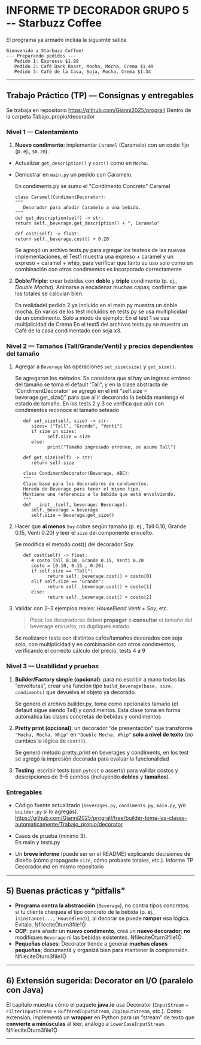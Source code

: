 # INFORME TP DECORADOR GRUPO 5 -- Starbuzz Coffee

El programa ya armado incluía la siguiente salida
```
Bienvenido a Starbuzz Coffee!
--- Preparando pedidos ---
   Pedido 1: Espresso $1.99
   Pedido 2: Café Dark Roast, Mocha, Mocha, Crema $1.49
   Pedido 3: Café de la Casa, Soja, Mocha, Crema $1.34
```

---
  
##  Trabajo Práctico (TP) — Consignas y entregables
  
   Se trabaja en repositorio https://github.com/Gianni2025/prograII
   Dentro de la carpeta Tabajo_propio/decorador

### Nivel 1 — Calentamiento     
1. **Nuevo condimento**: implementar `Caramel` (Caramelo) con un costo fijo (p. ej., `$0.20`).  
- Actualizar `get_description()` y `cost()` como en `Mocha`.  
- Demostrar en `main.py` un pedido con Caramelo.

   En condiments.py se sumo el "Condimento Concreto" Caramel
   ```
   class Caramel(CondimentDecorator):
   """
      Decorador para añadir Caramelo a una bebida.
   """
   def get_description(self) -> str:
   return self._beverage.get_description() + ", Caramelo"

   def cost(self) -> float:
   return self._beverage.cost() + 0.20
   ```
   Se agregó un archivo tests.py para agregar los testeos de las nuevas implementaciones, el Test1 muestra una expreso + caramel  y un expreso + caramel + whip, para verificar que tanto su uso solo como en combinación con otros condimentos es incorporado correctamente


2. **Doble/Triple**: crear bebidas con **doble** y **triple** condimento (p. ej., *Double Mocha*). Animarse a encadenar muchas capas; confirmar que los totales se calculan bien.

   En realidadel pedido 2 ya incluído en el main.py muestra un doble mocha.
   En varios de los test incluídos en tests.py se usa multiplicidad de un condimento.
   Solo a modo de ejemplo:
      En el test 1 se usa multiplicidad de Crema
      En el test5 del archivos tests.py se muestra un Café de la casa condimentado con soja x3.


### Nivel 2 — Tamaños (**Tall/Grande/Venti**) y precios dependientes del tamaño
1. Agregar a `Beverage` las operaciones `set_size(size)` y `get_size()`. 

   Se agregaron los métodos. Se considera que si hay un ingreso erróneo del tamaño se toma el default 'Tall", y en la clase abstracta de 'CondimentDecorator' se agregó en el init "self.size = beverage.get_size()" para que al ir decorando la bebida mantenga el estado de tamaño.
   En los tests 2 y 3 se verifica que aún con condimentos reconoce el tamaño seteado
   ```
      def set_size(self, size) -> str:
         sizes= ["Tall", "Grande", "Venti"]
         if size in sizes:
               self.size = size
         else:
               print("Tamaño ingresado erróneo, se asume Tall")
               
      def get_size(self) -> str:
         return self.size

      class CondimentDecorator(Beverage, ABC):
      """
      Clase base para los decoradores de condimentos.
      Hereda de Beverage para tener el mismo tipo.
      Mantiene una referencia a la bebida que está envolviendo.
      """
      def __init__(self, beverage: Beverage):
         self._beverage = beverage
         self.size = beverage.get_size()
   ```
      

2. Hacer que **al menos** `Soy` cobre según tamaño (p. ej., Tall 0.10, Grande 0.15, Venti 0.20) y leer el `size` del componente envuelto.  

   Se modifica el metodo cost() del decorador Soy. 
   ```
      def cost(self) -> float:
         # costo Tall 0.10, Grande 0.15, Venti 0.20
         costo = [0.10, 0.15 , 0.20]
         if self.size == "Tall":
               return self._beverage.cost() + costo[0]
         elif self.size == "Grande":
               return self._beverage.cost() + costo[1]
         else:
               return self._beverage.cost() + costo[2]      
   ```

3. Validar con 2–3 ejemplos reales: *HouseBlend Venti + Soy*, etc.  
   > Pista: los decoradores deben **propagar** o **consultar** el tamaño del beverage envuelto; no dupliques estado.

   Se realizaron tests con distintos cafés/tamaños decorados con soja solo, con multiplicidad y en combinación con otros condimentos, verificando el correcto cálculo del precio, tests 4 a 9


### Nivel 3 — Usabilidad y pruebas
1. **Builder/Factory simple (opcional)**: para no escribir a mano todas las “envolturas”, crear una función tipo `build_beverage(base, size, condiments)` que devuelva el objeto ya decorado.  

   Se generó el archivo builder.py, toma como opcionales tamaño (el default sigue siendo Tall) y condimentos.
   Esta clase toma en forma automática las clases concretas de bebidas y condimentos

2. **Pretty print (opcional)**: un decorador “de presentación” que transforme `"Mocha, Mocha, Whip"` en `"Double Mocha, Whip"` **solo a nivel de texto** (no cambies la lógica de `cost()`).


   Se generó método pretty_print en beverages y condiments, 
   en los test se agregó la impresión decorada para evaluar la funcionalidad


3. **Testing**: escribir tests (con `pytest` o asserts) para validar costos y descripciones de 3–5 combos (incluyendo **dobles** y **tamaños**).



### Entregables
- Código fuente actualizado (`beverages.py`, `condiments.py`, `main.py`, y/o `builder.py` si lo agregás).  
   https://github.com/Gianni2025/prograII/tree/builder-toma-las-clases-automaticamente/Trabajo_propio/decorator

- Casos de prueba (mínimo 3).  
   En main y tests.py

- Un **breve informe** (puede ser en el README) explicando decisiones de diseño (cómo propagaste `size`, cómo probaste totales, etc.).
   Informe TP Decorador.md en mismo repositorio
---

## 5) Buenas prácticas y “pitfalls”

- **Programa contra la abstracción** (`Beverage`), no contra tipos concretos: si tu cliente chequea el tipo concreto de la bebida (p. ej., `isinstance(..., HouseBlend)`), al decorar se puede **romper** esa lógica. Evitalo. fileciteturn3file1  
- **OCP**: para añadir un **nuevo condimento**, creá un **nuevo decorador**; **no** modifiques `Beverage` ni las bebidas existentes. fileciteturn3file1  
- **Pequeñas clases**: Decorator tiende a generar **muchas clases pequeñas**; documentá y organizá bien para mantener la comprensión. fileciteturn3file1

---

## 6) Extensión sugerida: Decorator en I/O (paralelo con Java)

El capítulo muestra cómo el paquete **java.io** usa Decorator (`InputStream` + `FilterInputStream` + `BufferedInputStream`, `ZipInputStream`, etc.). Como extensión, implementá un **wrapper** en Python para un “stream” de texto que **convierte a minúsculas** al leer, análogo a `LowerCaseInputStream`. fileciteturn3file1

---
